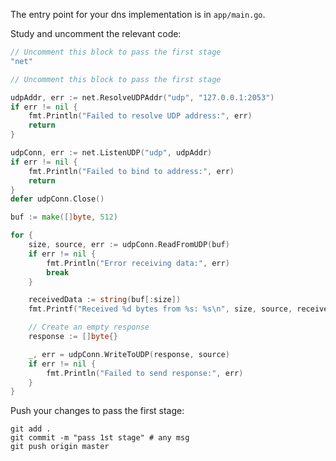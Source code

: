 The entry point for your dns implementation is in `app/main.go`.

Study and uncomment the relevant code: 

```go
// Uncomment this block to pass the first stage
"net"
```

```go
// Uncomment this block to pass the first stage

udpAddr, err := net.ResolveUDPAddr("udp", "127.0.0.1:2053")
if err != nil {
	fmt.Println("Failed to resolve UDP address:", err)
	return
}

udpConn, err := net.ListenUDP("udp", udpAddr)
if err != nil {
	fmt.Println("Failed to bind to address:", err)
	return
}
defer udpConn.Close()

buf := make([]byte, 512)

for {
	size, source, err := udpConn.ReadFromUDP(buf)
	if err != nil {
		fmt.Println("Error receiving data:", err)
		break
	}

	receivedData := string(buf[:size])
	fmt.Printf("Received %d bytes from %s: %s\n", size, source, receivedData)

	// Create an empty response
	response := []byte{}

	_, err = udpConn.WriteToUDP(response, source)
	if err != nil {
		fmt.Println("Failed to send response:", err)
	}
}
```

Push your changes to pass the first stage:

```
git add .
git commit -m "pass 1st stage" # any msg
git push origin master
```

